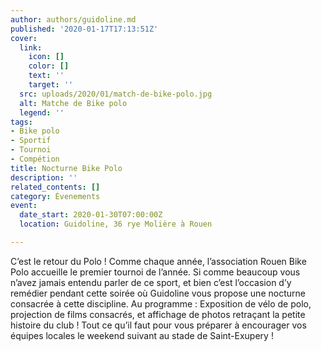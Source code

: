 ```yaml
---
author: authors/guidoline.md
published: '2020-01-17T17:13:51Z'
cover:
  link:
    icon: []
    color: []
    text: ''
    target: ''
  src: uploads/2020/01/match-de-bike-polo.jpg
  alt: Matche de Bike polo
  legend: ''
tags:
- Bike polo
- Sportif
- Tournoi
- Compétion
title: Nocturne Bike Polo
description: ''
related_contents: []
category: Évenements
event:
  date_start: 2020-01-30T07:00:00Z
  location: Guidoline, 36 rye Molière à Rouen

---
```

C’est le retour du Polo ! Comme chaque année, l’association Rouen Bike Polo accueille le premier tournoi de l’année. Si comme beaucoup vous n’avez jamais entendu parler de ce sport, et bien c’est l’occasion d’y remédier pendant cette soirée où Guidoline vous propose une nocturne consacrée à cette discipline. Au programme : Exposition de vélo de polo, projection de films consacrés, et affichage de photos retraçant la petite histoire du club ! Tout ce qu’il faut pour vous préparer à encourager vos équipes locales le weekend suivant au stade de Saint-Exupery !